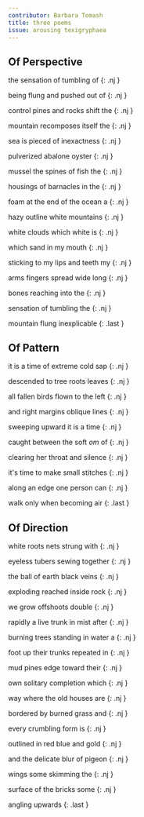 ```yaml
---
contributor: Barbara Tomash
title: three poems
issue: arousing texigryphaea
---
```


<style>
.nj {
    width: 27ch;
    text-align: justify;
    text-justify: inter-word;
    margin-top: -1.1rem;
}
.nj:after {
    content: "";
    display: inline-block;
    width: 100%;
}
.last {
    margin-top: -1rem;
}
h2 {
    margin-bottom: 1rem!important;
}
</style>


## Of Perspective

the sensation of tumbling of
{: .nj }

being flung and pushed out of
{: .nj }

control pines and rocks shift the
{: .nj }

mountain recomposes itself the
{: .nj }

sea is pieced of inexactness
{: .nj }

pulverized abalone oyster
{: .nj }

mussel the spines of fish the
{: .nj }

housings of barnacles in the
{: .nj }

foam at the end of the ocean a
{: .nj }

hazy outline white mountains
{: .nj }

white clouds which white is
{: .nj }

which sand in my mouth
{: .nj }

sticking to my lips and teeth my
{: .nj }

arms fingers spread wide long
{: .nj }

bones reaching into the
{: .nj }

sensation of tumbling the
{: .nj }

mountain flung inexplicable
{: .last }

## Of Pattern

it is a time of extreme cold sap
{: .nj }

descended to tree roots leaves
{: .nj }

all
fallen birds flown to the left
{: .nj }

and right margins oblique lines
{: .nj }

sweeping
upward it is a time
{: .nj }

caught between the soft *om* of
{: .nj }

clearing her throat
and silence
{: .nj }

it's time to make small stitches
{: .nj }

along an edge one person
can
{: .nj }

walk only when becoming air
{: .last }

## Of Direction

white roots nets strung with
{: .nj }

eyeless tubers sewing together
{: .nj }

the ball of
earth black veins
{: .nj }

exploding reached inside rock
{: .nj }

we grow offshoots double
{: .nj }

rapidly a live trunk in mist after
{: .nj }

burning trees standing in water a
{: .nj }

foot up their trunks repeated in
{: .nj }

mud pines edge toward their
{: .nj }

own
solitary completion which
{: .nj }

way where the old houses are
{: .nj }

bordered by
burned grass and
{: .nj }

every crumbling form is
{: .nj }

outlined in red blue and gold
{: .nj }

and the delicate blur of pigeon
{: .nj }

wings some skimming the
{: .nj }

surface of the
bricks some
{: .nj }

angling upwards
{: .last }
